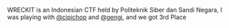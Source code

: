 WRECKIT is an Indonesian CTF held by Politeknik Siber dan Sandi Negara, I was playing with [@cipichop](https://www.github.com/cipichop) and [@gengi](https://www.github.com/g3ngi), and we got 3rd Place
